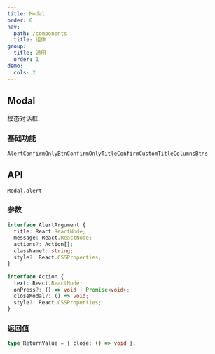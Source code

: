 ```yaml
---
title: Modal
order: 0
nav:
  path: /components
  title: 组件
group:
  title: 通用
  order: 1
demo:
  cols: 2
---
```


## Modal

模态对话框.

### 基础功能

<code src='./demos/demo1/index.tsx' title='Alert' description='带有title、message的弹窗<br />close关闭弹窗用法'>Alert</code><code src='./demos/demo2/index.tsx' title='Confirm' description='带title、message、cancel、ok按钮的弹窗<br/>异步action'></code><code src='./demos/demo3/index.tsx'>ConfirmOnlyBtn</code><code src='./demos/demo4/index.tsx'>ConfirmOnlyTitle</code><code src='./demos/demo5/index.tsx'>ConfirmCustomTitle</code><code src='./demos/demo6/index.tsx'>ColumnsBtns</code>

## API

`Modal.alert`

### 参数

```typescript
interface AlertArgument {
  title: React.ReactNode;
  message: React.ReactNode;
  actions?: Action[];
  className?: string;
  style?: React.CSSProperties;
}

interface Action {
  text: React.ReactNode;
  onPress?: () => void | Promise<void>;
  closeModal?: () => void;
  style?: React.CSSProperties;
}
```

### 返回值

```typescript
type ReturnValue = { close: () => void };
```
